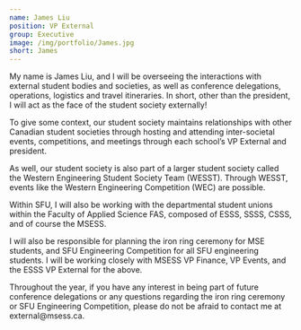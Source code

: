 ```yaml
---
name: James Liu
position: VP External
group: Executive
image: /img/portfolio/James.jpg
short: James
---
```

<p> My name is James Liu, and I will be overseeing the interactions with external student bodies and societies, as well as conference delegations, operations, logistics and travel itineraries. In short, other than the president, I will act as the face of the student society externally! </p>
<p>To give some context, our student society maintains relationships with other Canadian student societies through hosting and attending inter-societal events, competitions, and meetings through each school’s VP External and president. </p>
<p>As well, our student society is also part of a larger student society called the Western Engineering Student Society Team (WESST). Through WESST, events like the Western Engineering Competition (WEC) are possible. </p>
<p>Within SFU, I will also be working with the departmental student unions within the Faculty of Applied Science FAS, composed of ESSS, SSSS, CSSS, and of course the MSESS. </p>
<p>I will also be responsible for planning the iron ring ceremony for MSE students, and SFU Engineering Competition for all SFU engineering students. I will be working closely with MSESS VP Finance, VP Events, and the ESSS VP External for the above. </p>
<p>Throughout the year, if you have any interest in being part of future conference delegations or any questions regarding the iron ring ceremony or SFU Engineering Competition, please do not be afraid to contact me at external@msess.ca. </p>
